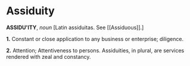 # Assiduity

**ASSIDU'ITY**, _noun_ \[Latin assiduitas. See [[Assiduous]].\]

**1.** Constant or close application to any business or enterprise; diligence.

**2.** Attention; Attentiveness to persons. Assiduities, in plural, are services rendered with zeal and constancy.